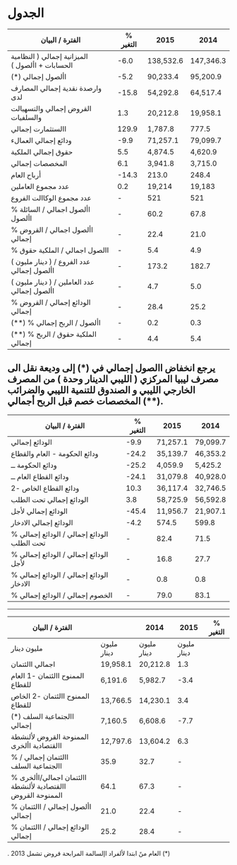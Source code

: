 # الجدول

|الفترة / البيان|% التغير|2015|2014|
|---|---|---|---|
|الميزانية إجمالي ( النظامية الحسابات + األصول )|-6.0|138,532.6|147,346.3|
|(*) األصول إجمالي|-5.2|90,233.4|95,200.9|
|وارصدة نقدية إجمالي المصارف لدى|-15.8|54,292.8|64,517.4|
|القروض إجمالي والتسھيالت والسلفيات|1.3|20,212.8|19,958.1|
|االستثمارت إجمالي|129.9|1,787.8|777.5|
|ودائع إجمالي العمالء|-9.9|71,257.1|79,099.7|
|حقوق إجمالي الملكية|5.5|4,874.5|4,620.9|
|المخصصات إجمالي|6.1|3,941.8|3,715.0|
|أرباح العام|-14.3|213.0|248.4|
|عدد مجموع العاملين|0.2|19,214|19,183|
|عدد مجموع الوكاالت الفروع|-|521|521|
|% األصول اجمالي / السائلة األصول|-|60.2|67.8|
|% األصول اجمالي / القروض إجمالي|-|22.4|21.0|
|% االصول اجمالي / الملكية حقوق|-|5.4|4.9|
|( دينار مليون ) عدد الفروع / األصول إجمالي|-|173.2|182.7|
|( دينار مليون ) عدد العاملين / األصول إجمالي|-|4.7|5.0|
|% الودائع إجمالي / القروض إجمالي|-|28.4|25.2|
|(**) % األصول / الربح إجمالي|-|0.2|0.3|
|(**) % الملكية حقوق / الربح إجمالي|-|4.4|5.4|

يرجع انخفاض االصول إجمالي في (*) إلى وديعة نقل الى مصرف ليبيا المركزي ( الليبي الدينار وحدة ) من المصرف الخارجي الليبي و الصندوق للتنمية الليبي والضرائب المخصصات خصم قبل الربح أجمالي (**).
---
|الفترة / البيان|% التغير|2015|2014|
|---|---|---|---|
|الودائع إجمالي|-9.9|71,257.1|79,099.7|
|ودائع الحكومة - العام والقطاع|-24.2|35,139.7|46,353.2|
|ودائع الحكومة ــ|-25.2|4,059.9|5,425.2|
|ودائع القطاع العام ــ|-24.1|31,079.8|40,928.0|
|ودائع القطاع الخاص -2|10.3|36,117.4|32,746.5|
|الودائع إجمالي تحت الطلب|3.8|58,725.9|56,592.8|
|الودائع إجمالي لأجل|-45.4|11,956.7|21,907.1|
|الودائع إجمالي الادخار|-4.2|574.5|599.8|
|% الودائع إجمالي / الودائع إجمالي تحت الطلب|-|82.4|71.5|
|% الودائع إجمالي / الودائع إجمالي لأجل|-|16.8|27.7|
|% الودائع إجمالي / الودائع إجمالي الادخار|-|0.8|0.8|
|% الخصوم إجمالي / الودائع إجمالي|-|79.0|83.1|
---
|الفترة / البيان| |2014|2015|% التغير|
|---|---|---|---|---|
|مليون دينار|مليون دينار|مليون دينار|مليون دينار| |
|اجمالي االئتمان|19,958.1|20,212.8|1.3| |
|الممنوح االئتمان -1 العام للقطاع|6,191.6|5,982.7|-3.4| |
|الممنوح االئتمان -2 الخاص للقطاع|13,766.5|14,230.1|3.4| |
|(*) االجتماعية السلف إجمالي|7,160.5|6,608.6|-7.7| |
|الممنوحة القروض لألنشطة االقتصادية األخرى|12,797.6|13,604.2|6.3| |
|% االئتمان إجمالي / االجتماعية السلف|35.9|32.7|-| |
|% االئتمان اجمالي/األخرى االقتصادية لألنشطة الممنوحة القروض|64.1|67.3|-| |
|% األصول إجمالي / االئتمان إجمالي|21.0|22.4|-| |
|% الودائع إجمالي / االئتمان إجمالي|25.2|28.4|-| |

. 2013 العام منً ابتدا لألفراد اإلسالمة المرابحة قروض تشمل (*)